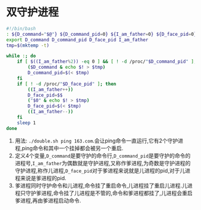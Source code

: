 # 双守护进程
```bash
#!/bin/bash
: ${D_command="$@"} ${D_command_pid=0} ${I_am_father=0} ${D_face_pid=0}
export D_command D_command_pid D_face_pid I_am_father
tmp=$(mktemp -t)

while :; do
    if [ $((I_am_father%2)) -eq 0 ] && [ ! -d /proc/"$D_command_pid" ]; then
        ($D_command & echo $! > $tmp)
        D_command_pid=$(< $tmp)
    fi
    if [ ! -d /proc/"$D_face_pid" ]; then
        ((I_am_father++))
        D_face_pid=$$
        ("$0" & echo $! > $tmp)
        D_face_pid=$(< $tmp)
        ((I_am_father--))
    fi
    sleep 1
done
```
1. 用法: `./double.sh ping 163.com`.会让ping命令一直运行,它有2个守护进程,ping命令和其中一个挂掉都会被另一个重启.
3. 定义4个变量,`D_command`是要守护的命令行,`D_command_pid`是要守护的命令的进程号,`I_am_father`为偶数就是守护进程,又称作爹进程,为奇数是守护进程的守护进程,称作儿进程,`D_face_pid`对于爹进程来说就是儿进程的pid,对于儿进程来说是爹进程的pid.
4. 爹进程同时守护命令和儿进程,命令挂了重启命令,儿进程挂了重启儿进程.儿进程只守护爹进程,命令挂了儿进程是不管的,命令和爹进程都挂了,儿进程会重启爹进程,再由爹进程启动命令.